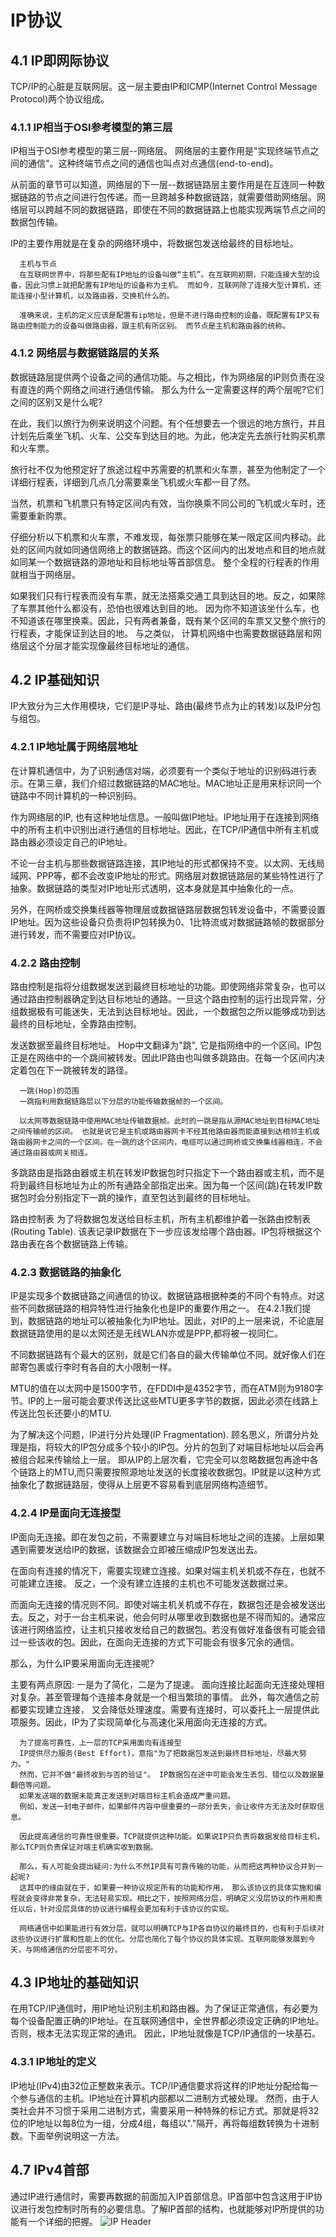 # IP协议

## 4.1 IP即网际协议
  TCP/IP的心脏是互联网层。这一层主要由IP和ICMP(Internet Control Message Protocol)两个协议组成。
  
### 4.1.1 IP相当于OSI参考模型的第三层
  IP相当于OSI参考模型的第三层--网络层。
  网络层的主要作用是"实现终端节点之间的通信"。这种终端节点之间的通信也叫点对点通信(end-to-end)。
  
  从前面的章节可以知道，网络层的下一层--数据链路层主要作用是在互连同一种数据链路的节点之间进行包传递。而一旦跨越多种数据链路，就需要借助网络层。网络层可以跨越不同的数据链路，即使在不同的数据链路上也能实现两端节点之间的数据包传输。
  
  IP的主要作用就是在复杂的网络环境中，将数据包发送给最终的目标地址。
  
```
  主机与节点
  在互联网世界中，将那些配有IP地址的设备叫做“主机”。在互联网初期，只能连接大型的设备，因此习惯上就把配置有IP地址的设备称为主机。 而如今，互联网除了连接大型计算机，还能连接小型计算机，以及路由器，交换机什么的。
  
  准确来说，主机的定义应该是配置有ip地址，但是不进行路由控制的设备。既配置有IP又有路由控制能力的设备叫做路由器，跟主机有所区别。 而节点是主机和路由器的统称。
```

### 4.1.2 网络层与数据链路层的关系
  数据链路层提供两个设备之间的通信功能。与之相比，作为网络层的IP则负责在没有直连的两个网络之间进行通信传输。 那么为什么一定需要这样的两个层呢?它们之间的区别又是什么呢?
  
  在此，我们以旅行为例来说明这个问题。有个任想要去一个很远的地方旅行，并且计划先后乘坐飞机、火车、公交车到达目的地。为此，他决定先去旅行社购买机票和火车票。
  
  旅行社不仅为他预定好了旅途过程中苏需要的机票和火车票，甚至为他制定了一个详细行程表，详细到几点几分需要乘坐飞机或火车都一目了然。
  
  当然，机票和飞机票只有特定区间内有效，当你换乘不同公司的飞机或火车时，还需要重新购票。
  
  仔细分析以下机票和火车票，不难发现，每张票只能够在某一限定区间内移动。此处的区间内就如同通信网络上的数据链路。而这个区间内的出发地点和目的地点就如同某一个数据链路的源地址和目标地址等首部信息。 整个全程的行程表的作用就相当于网络层。
  
  如果我们只有行程表而没有车票，就无法搭乘交通工具到达目的地。反之，如果除了车票其他什么都没有，恐怕也很难达到目的地。 因为你不知道该坐什么车，也不知道该在哪里换乘。因此，只有两者兼备，既有某个区间的车票又又整个旅行的行程表，才能保证到达目的地。 与之类似， 计算机网络中也需要数据链路层和网络层这个分层才能实现像最终目标地址的通信。
  
## 4.2 IP基础知识
  IP大致分为三大作用模块，它们是IP寻址、路由(最终节点为止的转发)以及IP分包与组包。
  
### 4.2.1 IP地址属于网络层地址
  在计算机通信中，为了识别通信对端，必须要有一个类似于地址的识别码进行表示。在第三章，我们介绍过数据链路的MAC地址。MAC地址正是用来标识同一个链路中不同计算机的一种识别码。
  
  作为网络层的IP, 也有这种地址信息。一般叫做IP地址。IP地址用于在连接到网络中的所有主机中识别出进行通信的目标地址。因此，在TCP/IP通信中所有主机或路由器必须设定自己的IP地址。
  
  不论一台主机与那些数据链路连接，其IP地址的形式都保持不变。以太网、无线局域网、PPP等，都不会改变IP地址的形式。网络层对数据链路层的某些特性进行了抽象。数据链路的类型对IP地址形式透明，这本身就是其中抽象化的一点。
  
  另外，在网桥或交换集线器等物理层或数据链路层数据包转发设备中，不需要设置IP地址。因为这些设备只负责将IP包转换为0、1比特流或对数据链路帧的数据部分进行转发，而不需要应对IP协议。
  
### 4.2.2 路由控制
  路由控制是指将分组数据发送到最终目标地址的功能。即使网络非常复杂，也可以通过路由控制器确定到达目标地址的通路。一旦这个路由控制的运行出现异常，分组数据极有可能迷失，无法到达目标地址。因此，一个数据包之所以能够成功到达最终的目标地址，全靠路由控制。
  
  发送数据至最终目标地址。
  Hop中文翻译为"跳", 它是指网络中的一个区间。IP包正是在网络中的一个跳间被转发。因此IP路由也叫做多跳路由。在每一个区间内决定着包在下一跳被转发的路径。
  
```
  一跳(Hop)的范围
  一跳指利用数据链路层以下分层的功能传输数据帧的一个区间。
  
  以太网等数据链路中使用MAC地址传输数据帧。此时的一跳是指从源MAC地址到目标MAC地址之间传输帧的区间。 也就是说它是主机或路由器网卡不经其他路由器而能直接到达相邻主机或路由器网卡之间的一个区间。在一跳的这个区间内，电缆可以通过网桥或交换集线器相连，不会通过路由器或网关相连。
```

  多跳路由是指路由器或主机在转发IP数据包时只指定下一个路由器或主机，而不是将到最终目标地址为止的所有通路全部指定出来。因为每一个区间(跳)在转发IP数据包时会分别指定下一跳的操作，直至包达到最终的目标地址。
  
  
  路由控制表
  为了将数据包发送给目标主机，所有主机都维护着一张路由控制表(Routing Table). 该表记录IP数据在下一步应该发给哪个路由器。IP包将根据这个路由表在各个数据链路上传输。
  
### 4.2.3 数据链路的抽象化
  IP是实现多个数据链路之间通信的协议。数据链路根据种类的不同个有特点。对这些不同数据链路的相异特性进行抽象化也是IP的重要作用之一。 在4.2.1我们提到，数据链路的地址可以被抽象化为IP地址。因此，对IP的上一层来说，不论底层数据链路使用的是以太网还是无线WLAN亦或是PPP,都将被一视同仁。
  
  不同数据链路有个最大的区别，就是它们各自的最大传输单位不同。就好像人们在邮寄包裹或行李时有各自的大小限制一样。
  
  MTU的值在以太网中是1500字节，在FDDI中是4352字节，而在ATM则为9180字节。IP的上一层可能会要求传送比这些MTU更多字节的数据，因此必须在线路上传送比包长还要小的MTU.
  
  为了解决这个问题，IP进行分片处理(IP Fragmentation). 顾名思义，所谓分片处理是指，将较大的IP包分成多个较小的IP包。分片的包到了对端目标地址以后会再被组合起来传输给上一层。 即从IP的上层次看，它完全可以忽略数据包再途中各个链路上的MTU,而只需要按照源地址发送的长度接收数据包。IP就是以这种方式抽象化了数据链路层，使得从上层更不容易看到底层网络构造细节。
  
  
### 4.2.4 IP是面向无连接型
  IP面向无连接。即在发包之前，不需要建立与对端目标地址之间的连接。上层如果遇到需要发送给IP的数据，该数据会立即被压缩成IP包发送出去。
  
  在面向有连接的情况下，需要实现建立连接。如果对端主机关机或不存在，也就不可能建立连接。 反之，一个没有建立连接的主机也不可能发送数据过来。
  
  而面向无连接的情况则不同。即使对端主机关机或不存在，数据包还是会被发送出去。反之，对于一台主机来说，他会何时从哪里收到数据也是不得而知的。通常应该进行网络监控，让主机只接收发给自己的数据包。若没有做好准备很有可能会错过一些该收的包。因此，在面向无连接的方式下可能会有很多冗余的通信。
  
  那么，为什么IP要采用面向无连接呢?
  
  主要有两点原因: 一是为了简化，二是为了提速。 面向连接比起面向无连接处理相对复杂。甚至管理每个连接本身就是一个相当繁琐的事情。 此外，每次通信之前都要实现建立连接， 又会降低处理速度。需要有连接时，可以委托上一层提供此项服务。因此，IP为了实现简单化与高速化采用面向无连接的方式。
  
```
  为了提高可靠性，上一层的TCP采用面向有连接型
  IP提供尽力服务(Best Effort)，意指"为了把数据包发送到最终目标地址，尽最大努力。" 
  然而，它并不做"最终收到与否的验证"。 IP数据包在途中可能会发生丢包、错位以及数据量翻倍等问题。
  如果发送端的数据未能真正发送到对端目标主机会造成严重问题。
  例如，发送一封电子邮件，如果邮件内容中很重要的一部分丢失，会让收件方无法及时获取信息。
  
  因此提高通信的可靠性很重要。TCP就提供这种功能。如果说IP只负责将数据发给目标主机，那么TCP则负责保证对端主机确实收到数据。
  
  那么，有人可能会提出疑问:为什么不然IP具有可靠传输的功能，从而把这两种协议合并到一起呢?
  这其中的缘由就在于，如果要一种协议规定所有的功能和作用， 那么该协议的具体实施和编程就会变得非常复杂，无法轻易实现。相比之下，按照网络分层，明确定义没层协议的作用和责任以后，针对没层具体的协议进行编程会更加有利于该协议的实现。
  
  网络通信中如果能进行有效分层，就可以明确TCP与IP各自协议的最终目的，也有利于后续对这些协议进行扩展和性能上的优化。分层也简化了每个协议的具体实现。互联网能够发展到今天，与网络通信的分层密不可分。
```

## 4.3 IP地址的基础知识
  在用TCP/IP通信时，用IP地址识别主机和路由器。为了保证正常通信，有必要为每个设备配置正确的IP地址。在互联网通信中，全世界都必须设定正确的IP地址。否则，根本无法实现正常的通讯。
  因此，IP地址就像是TCP/IP通信的一块基石。
  
### 4.3.1 IP地址的定义
  IP地址(IPv4)由32位正整数来表示。TCP/IP通信要求将这样的IP地址分配给每一个参与通信的主机。IP地址在计算机内部都以二进制方式被处理。 然而，由于人类社会并不习惯于采用二进制方式，需要采用一种特殊的标记方式。那就是将32位的IP地址以每8位为一组，分成4组，每组以"."隔开，再将每组数转换为十进制数。下面举例说明这一方法。
  
## 4.7 IPv4首部
  通过IP进行通信时，需要再数据的前面加入IP首部信息。IP首部中包含这用于IP协议进行发包控制时所有的必要信息。了解IP首部的结构，也就能够对IP所提供的功能有一个详细的把握。
![IP Header](https://github.com/walkerqiao/walkman/blob/master/images/ip_header.png)
  
